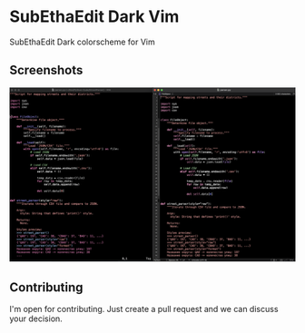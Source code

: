# SubEthaEdit Dark Vim
SubEthaEdit Dark colorscheme for Vim

## Screenshots
<p align="center">
  <img src="screenshots/subethadark.png" alt="SubEthaDark preview">
</p>

## Contributing
I'm open for contributing. Just create a pull request and we can discuss your decision.
